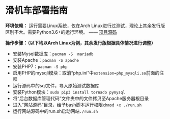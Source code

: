 # 滑机车部署指南

**环境依赖：** 运行需要Linux系统，仅在Arch Linux进行过测试，理论上其余发行版区别不大。需要Python3.6+的运行环境。
—— [项目源码](https://github.com/boeing888/huaji_car)

**操作步骤：（以下均以Arch Linux为例，其余发行版根据具体情况进行调整）**
- 安装Mysql数据库：```pacman -S  mariadb```
- 安装Apache：```pacman -S apache```
- 安装PHP7：```pacman -S php```
- 启用PHP的mysqli模块：取消“php.ini”中```extension=php_mysqli.so```前面的注释
- 运行源码中的sql文件，导入原始测试数据库
- 安装Python模块：```sudo pip3 install tornado pymysql```
- 将“后台数据库管理代码”文件夹中的文件拷贝至Apache服务器根目录
- 进入“网站源码”目录，给予bash脚本运行权限```chmod +x ./run.sh```
- 运行网站源码中的run.sh启动网站```./run.sh```
